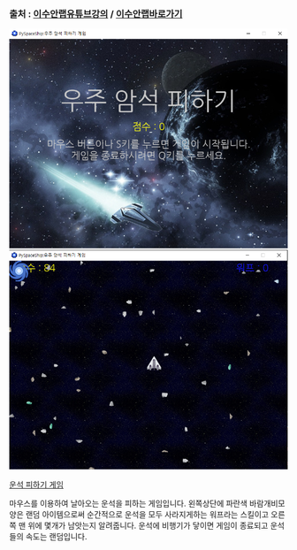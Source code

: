 ### 출처 : [이수안랩유튜브강의](https://www.youtube.com/watch?v=-e_5sOsKqrU&feature=emb_logo)  / [이수안랩바로가기](http://suanlab.com/)

![운석피하기시작](../img/암석피하기시작.PNG)
![운석피하기](../img/운석피하기게임.PNG)

[운석 피하기 게임](../PySpaceship/pyspaceship.py)

마우스를 이용하여 날아오는 운석을 피하는 게임입니다. 왼쪽상단에 파란색 바람개비모양은 랜덤 아이템으로써
순간적으로 운석을 모두 사라지게하는 워프라는 스킬이고 오른쪽 맨 위에 몇개가 남앗는지 알려줍니다.
운석에 비행기가 닿이면 게임이 종료되고 운석들의 속도는 랜덤입니다.


